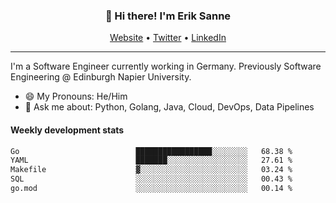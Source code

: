 <h3 align="center">👋 Hi there! I'm Erik Sanne</h3>
<p align="center">
  <a href="https://eriksanne.com">Website</a> •
  <a href="https://twitter.com/ErikKonradSanne">Twitter</a> •
  <a href="https://www.linkedin.com/in/eriksanne/">LinkedIn</a>
</p>

---
I'm a Software Engineer currently working in Germany. Previously Software Engineering @ Edinburgh Napier University.

- 😄 My Pronouns: He/Him
- 💬 Ask me about: Python, Golang, Java, Cloud, DevOps, Data Pipelines

<h4>Weekly development stats</h4>
<!--START_SECTION:waka-->

```txt
Go                          █████████████████░░░░░░░░   68.38 %
YAML                        ███████░░░░░░░░░░░░░░░░░░   27.61 %
Makefile                    ▓░░░░░░░░░░░░░░░░░░░░░░░░   03.24 %
SQL                         ░░░░░░░░░░░░░░░░░░░░░░░░░   00.43 %
go.mod                      ░░░░░░░░░░░░░░░░░░░░░░░░░   00.14 %
```

<!--END_SECTION:waka-->
